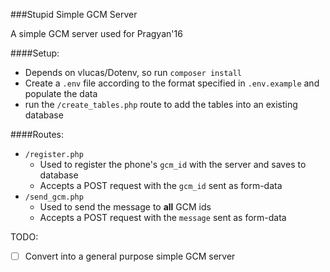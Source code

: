 ###Stupid Simple GCM Server

A simple GCM server used for Pragyan'16

####Setup:

* Depends on vlucas/Dotenv, so run `composer install`
* Create a `.env` file according to the format specified in `.env.example` and populate the data
* run the `/create_tables.php` route to add the tables into an existing database

####Routes:
* `/register.php`
  * Used to register the phone's `gcm_id` with the server and saves to database
  * Accepts a POST request with the `gcm_id` sent as form-data
* `/send_gcm.php`
  * Used to send the message to **all** GCM ids
  * Accepts a POST request with the `message` sent as form-data



TODO:
- [ ] Convert into a general purpose simple GCM server
